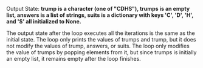 Output State: **trump is a character (one of "CDHS"), trumps is an empty list, answers is a list of strings, suits is a dictionary with keys 'C', 'D', 'H', and 'S' all initialized to None.**

The output state after the loop executes all the iterations is the same as the initial state. The loop only prints the values of trumps and trump, but it does not modify the values of trump, answers, or suits. The loop only modifies the value of trumps by popping elements from it, but since trumps is initially an empty list, it remains empty after the loop finishes.
